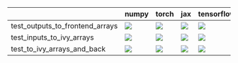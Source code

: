 |                                 | numpy                                                                                                                                                                                  | torch                                                                                                                                                                                  | jax                                                                                                                                                                                    | tensorflow                                                                                                                                                                             |
|:--------------------------------|:---------------------------------------------------------------------------------------------------------------------------------------------------------------------------------------|:---------------------------------------------------------------------------------------------------------------------------------------------------------------------------------------|:---------------------------------------------------------------------------------------------------------------------------------------------------------------------------------------|:---------------------------------------------------------------------------------------------------------------------------------------------------------------------------------------|
| test_outputs_to_frontend_arrays | <a href="https://github.com/unifyai/ivy/actions/runs/3749885368/jobs/6368914746" rel="noopener noreferrer" target="_blank"><img src=https://img.shields.io/badge/-success-success></a> | <a href="https://github.com/unifyai/ivy/actions/runs/3749885368/jobs/6368914746" rel="noopener noreferrer" target="_blank"><img src=https://img.shields.io/badge/-success-success></a> | <a href="https://github.com/unifyai/ivy/actions/runs/3749885368/jobs/6368914746" rel="noopener noreferrer" target="_blank"><img src=https://img.shields.io/badge/-success-success></a> | <a href="https://github.com/unifyai/ivy/actions/runs/3749885368/jobs/6368914746" rel="noopener noreferrer" target="_blank"><img src=https://img.shields.io/badge/-success-success></a> |
| test_inputs_to_ivy_arrays       | <a href="https://github.com/unifyai/ivy/actions/runs/3749885368/jobs/6368914746" rel="noopener noreferrer" target="_blank"><img src=https://img.shields.io/badge/-success-success></a> | <a href="https://github.com/unifyai/ivy/actions/runs/3749885368/jobs/6368914746" rel="noopener noreferrer" target="_blank"><img src=https://img.shields.io/badge/-failure-red></a>     | <a href="https://github.com/unifyai/ivy/actions/runs/3749885368/jobs/6368914746" rel="noopener noreferrer" target="_blank"><img src=https://img.shields.io/badge/-success-success></a> | <a href="https://github.com/unifyai/ivy/actions/runs/3750146157/jobs/6369500656" rel="noopener noreferrer" target="_blank"><img src=https://img.shields.io/badge/-success-success></a> |
| test_to_ivy_arrays_and_back     | <a href="https://github.com/unifyai/ivy/actions/runs/3749885368/jobs/6368914746" rel="noopener noreferrer" target="_blank"><img src=https://img.shields.io/badge/-success-success></a> | <a href="https://github.com/unifyai/ivy/actions/runs/3750146157/jobs/6369500656" rel="noopener noreferrer" target="_blank"><img src=https://img.shields.io/badge/-success-success></a> | <a href="https://github.com/unifyai/ivy/actions/runs/3749885368/jobs/6368914746" rel="noopener noreferrer" target="_blank"><img src=https://img.shields.io/badge/-success-success></a> | <a href="https://github.com/unifyai/ivy/actions/runs/3749885368/jobs/6368914746" rel="noopener noreferrer" target="_blank"><img src=https://img.shields.io/badge/-success-success></a> |